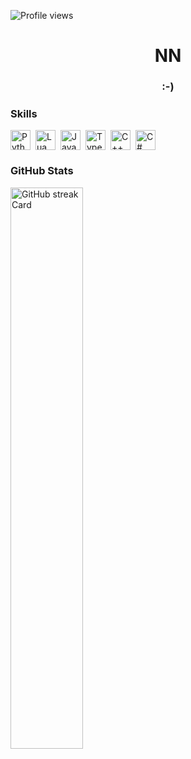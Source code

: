 
![Profile views](https://komarev.com/ghpvc/?username=NoconversationNN&label=Profile%20views&color=0e75b6&style=flat)

<div id="toc">
  <ul align="center" style="list-style: none">
    <summary>
      <h1>
        NN 
      </h1>
    </summary>
  </ul>
</div>

 **<h3 align="center">:-)</h3>**

 **<h3 align="left">Skills</h3>**

<div style="display: flex; flex-wrap: wrap; gap: 4px; justify-content: left;"><img src="https://cdn.simpleicons.org/python/3776AB" height="32" alt="Python" style="margin-right: 4px"> <img src="https://cdn.simpleicons.org/lua/2C2D72" height="32" alt="Lua" style="margin-right: 4px"> <img src="https://cdn.simpleicons.org/javascript/F7DF1E" height="32" alt="JavaScript" style="margin-right: 4px"> <img src="https://cdn.simpleicons.org/typescript/3178C6" height="32" alt="TypeScript" style="margin-right: 4px"> <img src="https://cdn.jsdelivr.net/gh/devicons/devicon/icons/cplusplus/cplusplus-original.svg" height="32" alt="C++" style="margin-right: 4px"> <img src="https://cdn.jsdelivr.net/gh/devicons/devicon/icons/csharp/csharp-original.svg" height="32" alt="C#" style="margin-right: 4px"></div>

 **<h3 align="left">GitHub Stats</h3>**

<p align="left">
  <img width="48%" src="https://streak-stats.demolab.com/?user=NoconversationNN&theme=react&hide_border=false&date_format=M+j%5B%2C+Y%5D&mode=daily&hide_total_contributions=false&hide_current_streak=false&hide_longest_streak=false&card_height=200" alt="GitHub streak Card" />
</p>

